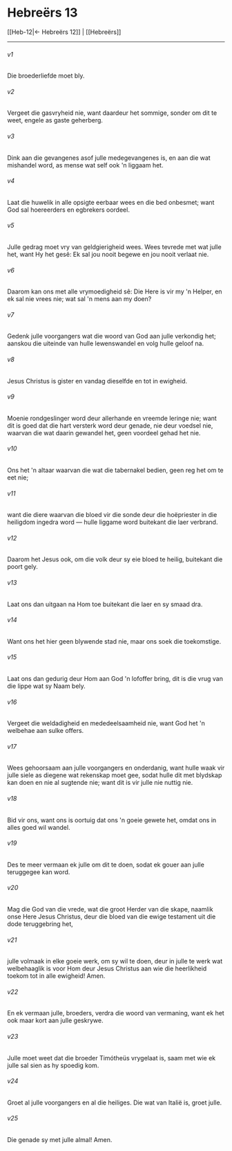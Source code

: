 # Hebreërs 13

[[Heb-12|← Hebreërs 12]] | [[Hebreërs]]
***

###### v1
Die broederliefde moet bly. 
###### v2
Vergeet die gasvryheid nie, want daardeur het sommige, sonder om dit te weet, engele as gaste geherberg. 
###### v3
Dink aan die gevangenes asof julle medegevangenes is, en aan die wat mishandel word, as mense wat self ook 'n liggaam het. 
###### v4
Laat die huwelik in alle opsigte eerbaar wees en die bed onbesmet; want God sal hoereerders en egbrekers oordeel. 
###### v5
Julle gedrag moet vry van geldgierigheid wees. Wees tevrede met wat julle het, want Hy het gesê: Ek sal jou nooit begewe en jou nooit verlaat nie. 
###### v6
Daarom kan ons met alle vrymoedigheid sê: Die Here is vir my 'n Helper, en ek sal nie vrees nie; wat sal 'n mens aan my doen? 
###### v7
Gedenk julle voorgangers wat die woord van God aan julle verkondig het; aanskou die uiteinde van hulle lewenswandel en volg hulle geloof na. 
###### v8
Jesus Christus is gister en vandag dieselfde en tot in ewigheid. 
###### v9
Moenie rondgeslinger word deur allerhande en vreemde leringe nie; want dit is goed dat die hart versterk word deur genade, nie deur voedsel nie, waarvan die wat daarin gewandel het, geen voordeel gehad het nie. 
###### v10
Ons het 'n altaar waarvan die wat die tabernakel bedien, geen reg het om te eet nie; 
###### v11
want die diere waarvan die bloed vir die sonde deur die hoëpriester in die heiligdom ingedra word — hulle liggame word buitekant die laer verbrand. 
###### v12
Daarom het Jesus ook, om die volk deur sy eie bloed te heilig, buitekant die poort gely. 
###### v13
Laat ons dan uitgaan na Hom toe buitekant die laer en sy smaad dra. 
###### v14
Want ons het hier geen blywende stad nie, maar ons soek die toekomstige. 
###### v15
Laat ons dan gedurig deur Hom aan God 'n lofoffer bring, dit is die vrug van die lippe wat sy Naam bely. 
###### v16
Vergeet die weldadigheid en mededeelsaamheid nie, want God het 'n welbehae aan sulke offers. 
###### v17
Wees gehoorsaam aan julle voorgangers en onderdanig, want hulle waak vir julle siele as diegene wat rekenskap moet gee, sodat hulle dit met blydskap kan doen en nie al sugtende nie; want dit is vir julle nie nuttig nie. 
###### v18
Bid vir ons, want ons is oortuig dat ons 'n goeie gewete het, omdat ons in alles goed wil wandel. 
###### v19
Des te meer vermaan ek julle om dit te doen, sodat ek gouer aan julle teruggegee kan word. 
###### v20
Mag die God van die vrede, wat die groot Herder van die skape, naamlik onse Here Jesus Christus, deur die bloed van die ewige testament uit die dode teruggebring het, 
###### v21
julle volmaak in elke goeie werk, om sy wil te doen, deur in julle te werk wat welbehaaglik is voor Hom deur Jesus Christus aan wie die heerlikheid toekom tot in alle ewigheid! Amen. 
###### v22
En ek vermaan julle, broeders, verdra die woord van vermaning, want ek het ook maar kort aan julle geskrywe. 
###### v23
Julle moet weet dat die broeder Timótheüs vrygelaat is, saam met wie ek julle sal sien as hy spoedig kom. 
###### v24
Groet al julle voorgangers en al die heiliges. Die wat van Italië is, groet julle. 
###### v25
Die genade sy met julle almal! Amen. 
